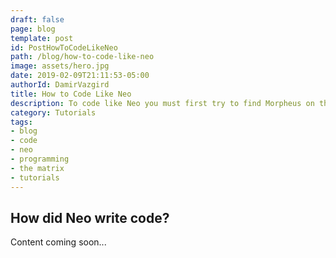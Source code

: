 ```yaml
---
draft: false
page: blog
template: post
id: PostHowToCodeLikeNeo
path: /blog/how-to-code-like-neo
image: assets/hero.jpg
date: 2019-02-09T21:11:53-05:00
authorId: DamirVazgird
title: How to Code Like Neo
description: To code like Neo you must first try to find Morpheus on the deep, dark web. Only then will you find Trinity who will then take you to meet Morpheus face to face.
category: Tutorials
tags:
- blog
- code
- neo
- programming
- the matrix
- tutorials
---
```


## How did Neo write code?

Content coming soon...
